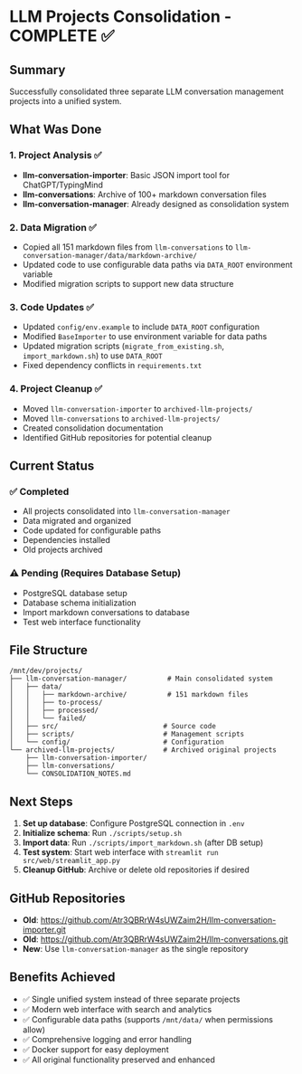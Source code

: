 # LLM Projects Consolidation - COMPLETE ✅

## Summary
Successfully consolidated three separate LLM conversation management projects into a unified system.

## What Was Done

### 1. Project Analysis ✅
- **llm-conversation-importer**: Basic JSON import tool for ChatGPT/TypingMind
- **llm-conversations**: Archive of 100+ markdown conversation files  
- **llm-conversation-manager**: Already designed as consolidation system

### 2. Data Migration ✅
- Copied all 151 markdown files from `llm-conversations` to `llm-conversation-manager/data/markdown-archive/`
- Updated code to use configurable data paths via `DATA_ROOT` environment variable
- Modified migration scripts to support new data structure

### 3. Code Updates ✅
- Updated `config/env.example` to include `DATA_ROOT` configuration
- Modified `BaseImporter` to use environment variable for data paths
- Updated migration scripts (`migrate_from_existing.sh`, `import_markdown.sh`) to use `DATA_ROOT`
- Fixed dependency conflicts in `requirements.txt`

### 4. Project Cleanup ✅
- Moved `llm-conversation-importer` to `archived-llm-projects/`
- Moved `llm-conversations` to `archived-llm-projects/`
- Created consolidation documentation
- Identified GitHub repositories for potential cleanup

## Current Status

### ✅ Completed
- All projects consolidated into `llm-conversation-manager`
- Data migrated and organized
- Code updated for configurable paths
- Dependencies installed
- Old projects archived

### ⚠️ Pending (Requires Database Setup)
- PostgreSQL database setup
- Database schema initialization
- Import markdown conversations to database
- Test web interface functionality

## File Structure
```
/mnt/dev/projects/
├── llm-conversation-manager/          # Main consolidated system
│   ├── data/
│   │   ├── markdown-archive/          # 151 markdown files
│   │   ├── to-process/
│   │   ├── processed/
│   │   └── failed/
│   ├── src/                          # Source code
│   ├── scripts/                      # Management scripts
│   └── config/                       # Configuration
└── archived-llm-projects/            # Archived original projects
    ├── llm-conversation-importer/
    ├── llm-conversations/
    └── CONSOLIDATION_NOTES.md
```

## Next Steps
1. **Set up database**: Configure PostgreSQL connection in `.env`
2. **Initialize schema**: Run `./scripts/setup.sh`
3. **Import data**: Run `./scripts/import_markdown.sh` (after DB setup)
4. **Test system**: Start web interface with `streamlit run src/web/streamlit_app.py`
5. **Cleanup GitHub**: Archive or delete old repositories if desired

## GitHub Repositories
- **Old**: https://github.com/Atr3QBRrW4sUWZaim2H/llm-conversation-importer.git
- **Old**: https://github.com/Atr3QBRrW4sUWZaim2H/llm-conversations.git
- **New**: Use `llm-conversation-manager` as the single repository

## Benefits Achieved
- ✅ Single unified system instead of three separate projects
- ✅ Modern web interface with search and analytics
- ✅ Configurable data paths (supports `/mnt/data/` when permissions allow)
- ✅ Comprehensive logging and error handling
- ✅ Docker support for easy deployment
- ✅ All original functionality preserved and enhanced

